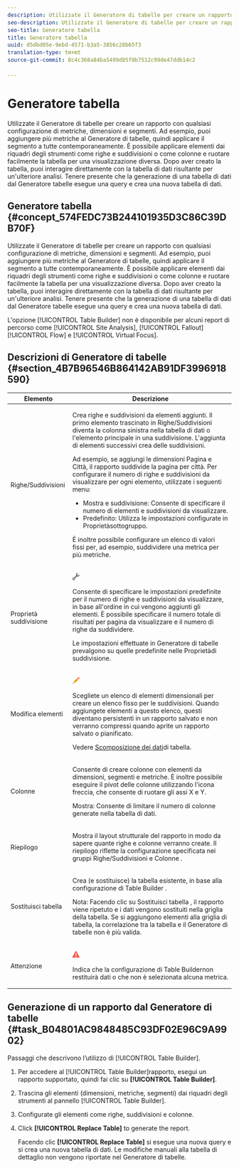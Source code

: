 ```yaml
---
description: Utilizzate il Generatore di tabelle per creare un rapporto con qualsiasi configurazione di metriche, dimensioni e segmenti. Ad esempio, puoi aggiungere più metriche al Generatore di tabelle, quindi applicare il segmento a tutte contemporaneamente. È possibile applicare elementi dai riquadri degli strumenti come righe e suddivisioni o come colonne e ruotare facilmente la tabella per una visualizzazione diversa. Dopo aver creato la tabella, puoi interagire direttamente con la tabella di dati risultante per un'ulteriore analisi. Tenere presente che la generazione di una tabella di dati dal Generatore tabelle esegue una query e crea una nuova tabella di dati.
seo-description: Utilizzate il Generatore di tabelle per creare un rapporto con qualsiasi configurazione di metriche, dimensioni e segmenti. Ad esempio, puoi aggiungere più metriche al Generatore di tabelle, quindi applicare il segmento a tutte contemporaneamente. È possibile applicare elementi dai riquadri degli strumenti come righe e suddivisioni o come colonne e ruotare facilmente la tabella per una visualizzazione diversa. Dopo aver creato la tabella, puoi interagire direttamente con la tabella di dati risultante per un'ulteriore analisi. Tenere presente che la generazione di una tabella di dati dal Generatore tabelle esegue una query e crea una nuova tabella di dati.
seo-title: Generatore tabella
title: Generatore tabella
uuid: d5dbd05e-9ebd-4571-b3a5-3856c28b65f3
translation-type: tm+mt
source-git-commit: 8c4c368a84ba5499d85f0b7512c99de47ddb14c2

---
```



# Generatore tabella

Utilizzate il Generatore di tabelle per creare un rapporto con qualsiasi configurazione di metriche, dimensioni e segmenti. Ad esempio, puoi aggiungere più metriche al Generatore di tabelle, quindi applicare il segmento a tutte contemporaneamente. È possibile applicare elementi dai riquadri degli strumenti come righe e suddivisioni o come colonne e ruotare facilmente la tabella per una visualizzazione diversa. Dopo aver creato la tabella, puoi interagire direttamente con la tabella di dati risultante per un'ulteriore analisi. Tenere presente che la generazione di una tabella di dati dal Generatore tabelle esegue una query e crea una nuova tabella di dati.

## Generatore tabella {#concept_574FEDC73B244101935D3C86C39DB70F}

Utilizzate il Generatore di tabelle per creare un rapporto con qualsiasi configurazione di metriche, dimensioni e segmenti. Ad esempio, puoi aggiungere più metriche al Generatore di tabelle, quindi applicare il segmento a tutte contemporaneamente. È possibile applicare elementi dai riquadri degli strumenti come righe e suddivisioni o come colonne e ruotare facilmente la tabella per una visualizzazione diversa. Dopo aver creato la tabella, puoi interagire direttamente con la tabella di dati risultante per un'ulteriore analisi. Tenere presente che la generazione di una tabella di dati dal Generatore tabelle esegue una query e crea una nuova tabella di dati.

L'opzione [!UICONTROL Table Builder] non è disponibile per alcuni report di percorso come [!UICONTROL Site Analysis], [!UICONTROL Fallout][!UICONTROL Flow] e [!UICONTROL Virtual Focus].

## Descrizioni di Generatore di tabelle {#section_4B7B96546B864142AB91DF3996918590}

<table id="table_C11D78E62DEF48A78B50EFB8669817BC"> 
 <thead> 
  <tr> 
   <th colname="col1" class="entry"> Elemento </th> 
   <th colname="col2" class="entry"> Descrizione </th> 
  </tr> 
 </thead>
 <tbody> 
  <tr> 
   <td colname="col1"> <span class="wintitle"> Righe/Suddivisioni</span> </td> 
   <td colname="col2"> <p>Crea righe e suddivisioni da elementi aggiunti. Il primo elemento trascinato in <span class="wintitle"> Righe/Suddivisioni</span> diventa la colonna sinistra nella tabella di dati o l'elemento principale in una suddivisione. L'aggiunta di elementi successivi crea delle suddivisioni. </p> <p>Ad esempio, se aggiungi le dimensioni Pagina e Città, il rapporto suddivide la pagina per città. Per configurare il numero di righe e suddivisioni da visualizzare per ogni elemento, utilizzate i seguenti menu: </p> 
    <ul id="ul_702F215DFB814398B8F1879EDFEC103F"> 
     <li id="li_95C4DF2B33524C94BBD2E07397393300"> <span class="uicontrol"> Mostra</span> e <span class="uicontrol"> suddivisione</span>: Consente di specificare il numero di elementi e suddivisioni da visualizzare. </li> 
     <li id="li_D594C7F31A094D1EA1A070B80794E006"> <span class="uicontrol"> Predefinito</span>: Utilizza le impostazioni configurate in <span class="wintitle"> Proprietà</span>sottogruppo. </li> 
    </ul> <p>È inoltre possibile configurare un elenco di valori fissi per, ad esempio, suddividere una metrica per più metriche. </p> </td> 
  </tr> 
  <tr> 
   <td colname="col1"> <span class="wintitle"> Proprietà suddivisione</span> </td> 
   <td colname="col2"> <p><img placement="inline"  src="assets/Settings_Illustrative.png" id="image_C46860621CF94E88AF592B8660F28E57"> </img> </p> <p>Consente di specificare le impostazioni predefinite per il numero di righe e suddivisioni da visualizzare, in base all'ordine in cui vengono aggiunti gli elementi. È possibile specificare il numero totale di risultati per pagina da visualizzare e il numero di righe da suddividere. </p> <p>Le impostazioni effettuate in Generatore <span class="wintitle"> di</span> tabelle prevalgono su quelle predefinite nelle <span class="wintitle"> Proprietà</span>di suddivisione. </p> </td> 
  </tr> 
  <tr> 
   <td colname="col1"> <span class="wintitle"> Modifica elementi</span> </td> 
   <td colname="col2"> <p><img  src="assets/Edit_Buttcon.png" id="image_E44BCC4B0BFF453D8564047E3DA2501A"> </img> </p> <p>Scegliete un elenco di elementi dimensionali per creare un elenco fisso per le suddivisioni. Quando aggiungete elementi a questo elenco, questi diventano persistenti in un rapporto salvato e non verranno compressi quando aprite un rapporto salvato o pianificato. </p> <p>Vedere <a href="/help/analyze/ad-hoc-analysis/c-reports-configure.md#task_29BEE0AF09DA4625B9B44BAB77D7C841"  > Scomposizione dei dati</a>di tabella. </p> </td> 
  </tr> 
  <tr> 
   <td colname="col1"> <span class="wintitle"> Colonne</span> </td> 
   <td colname="col2"> <p>Consente di creare colonne con elementi da dimensioni, segmenti e metriche. È inoltre possibile eseguire il pivot delle colonne utilizzando l'icona freccia, che consente di ruotare gli assi X e Y. </p> <p> <span class="uicontrol"> Mostra</span>: Consente di limitare il numero di colonne generate nella tabella di dati. </p> </td> 
  </tr> 
  <tr> 
   <td colname="col1"> <span class="wintitle"> Riepilogo</span> </td> 
   <td colname="col2"> <p>Mostra il layout strutturale del rapporto in modo da sapere quante righe e colonne verranno create. Il riepilogo riflette la configurazione specificata nei gruppi <span class="uicontrol"> Righe/Suddivisioni</span> e <span class="uicontrol"> Colonne</span> . </p> </td> 
  </tr> 
  <tr> 
   <td colname="col1"> <span class="wintitle"> Sostituisci tabella</span> </td> 
   <td colname="col2"> <p>Crea (e sostituisce) la tabella esistente, in base alla configurazione di <span class="wintitle"> Table Builder</span> . </p> <p>Nota: Facendo clic su <span class="uicontrol"> Sostituisci tabella</span> , il rapporto viene ripetuto e i dati vengono sostituiti nella griglia della tabella. Se si aggiungono elementi alla griglia di tabella, la correlazione tra la tabella e il Generatore <span class="wintitle"> di</span> tabelle non è più valida. </p> </td> 
  </tr> 
  <tr> 
   <td colname="col1"> Attenzione </td> 
   <td colname="col2"> <p><img id="image_619E1068C6084D41853DA3DD6B85DFC9"  src="assets/AlertRed_Illustrative.png" placement="inline" /> </p> <p>Indica che la configurazione di <span class="wintitle"> Table Builder</span>non restituirà dati o che non è selezionata alcuna metrica. </p> </td> 
  </tr> 
 </tbody> 
</table>

## Generazione di un rapporto dal Generatore di tabelle {#task_B04801AC9848485C93DF02E96C9A9902}

Passaggi che descrivono l’utilizzo di [!UICONTROL Table Builder].

<!-- 

t_table_builder.xml

 -->

1. Per accedere al [!UICONTROL Table Builder]rapporto, esegui un rapporto supportato, quindi fai clic su **[!UICONTROL Table Builder]**.
1. Trascina gli elementi (dimensioni, metriche, segmenti) dai riquadri degli strumenti al pannello [!UICONTROL Table Builder].
1. Configurate gli elementi come righe, suddivisioni e colonne.
1. Click **[!UICONTROL Replace Table]** to generate the report.

   Facendo clic **[!UICONTROL Replace Table]** si esegue una nuova query e si crea una nuova tabella di dati. Le modifiche manuali alla tabella di dettaglio non vengono riportate nel Generatore di tabelle.

